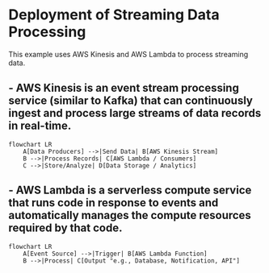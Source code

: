 # Deployment of Streaming Data Processing
This example uses AWS Kinesis and AWS Lambda to process streaming data.

## - AWS Kinesis is an event stream processing service (similar to Kafka) that can continuously ingest and process large streams of data records in real-time.
```mermaid
flowchart LR
    A[Data Producers] -->|Send Data| B[AWS Kinesis Stream]
    B -->|Process Records| C[AWS Lambda / Consumers]
    C -->|Store/Analyze| D[Data Storage / Analytics]
```

## - AWS Lambda is a serverless compute service that runs code in response to events and automatically manages the compute resources required by that code.
```mermaid
flowchart LR
    A[Event Source] -->|Trigger| B[AWS Lambda Function]
    B -->|Process| C[Output "e.g., Database, Notification, API"]
```



